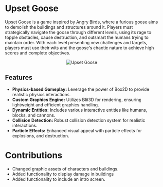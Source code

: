 # Upset Goose
Upset Goose is a game inspired by Angry Birds, where a furious goose aims to demolish the buildings and structures around it. Players must strategically navigate the goose through different levels, using its rage to topple obstacles, cause destruction, and outsmart the humans trying to maintain order. With each level presenting new challenges and targets, players must use their wits and the goose's chaotic nature to achieve high scores and complete objectives.

<p align="center">
     <img src="https://github.com/rosibeluseda/Upset_Goose/assets/145386489/a390e130-b00c-43b8-82dd-a548ee86b06a" alt="Upset Goose">
</p>

## Features

- **Physics-based Gameplay:** Leverage the power of Box2D to provide realistic physics interactions.
- **Custom Graphics Engine:** Utilizes Blit3D for rendering, ensuring lightweight and efficient graphics handling.
- **Dynamic Entities:** Includes various interactive entities like humans, blocks, and cannons.
- **Collision Detection:** Robust collision detection system for realistic interactions.
- **Particle Effects:** Enhanced visual appeal with particle effects for explosions, and destruction.

# Contributions
* Changed graphic assets of characters and buildings.
* Added functionality to display damage in buildings
* Added functionality to include an intro screen.
